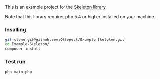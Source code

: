 This is an example project for the [Skeleton library](https://github.com/Oktopost/Skeleton).

Note that this library requires php 5.4 or higher installed on your machine.

### Insalling

```sh
git clone git@github.com:Oktopost/Example-Skeleton.git
cd Example-Skeleton/
composer install
```

### Test run

```sh
php main.php
```
